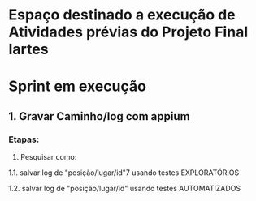 # Espaço destinado a execução de Atividades prévias do Projeto Final Iartes

# Sprint em execução
## 1. Gravar Caminho/log com appium
### Etapas:

1. Pesquisar como: 

1.1. salvar log de "posição/lugar/id"7 usando testes EXPLORATÓRIOS

1.2. salvar log de "posição/lugar/id" usando testes AUTOMATIZADOS
